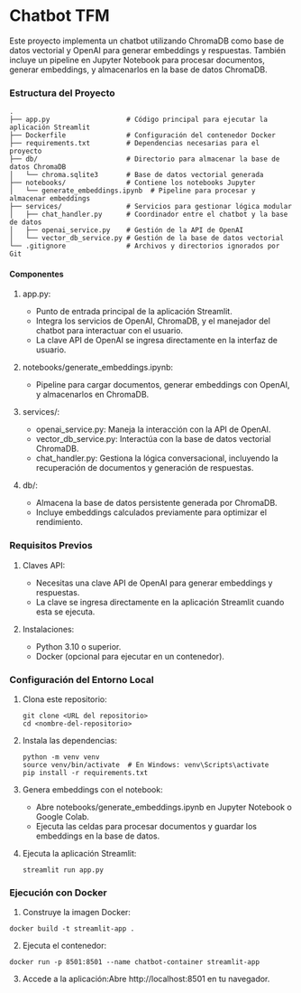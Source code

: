 # Chatbot TFM

Este proyecto implementa un chatbot utilizando ChromaDB como base de datos vectorial y OpenAI para generar embeddings y
respuestas. También incluye un pipeline en Jupyter Notebook para procesar documentos, generar embeddings, y almacenarlos
en la base de datos ChromaDB.

### Estructura del Proyecto

```
.
├── app.py                   # Código principal para ejecutar la aplicación Streamlit
├── Dockerfile               # Configuración del contenedor Docker
├── requirements.txt         # Dependencias necesarias para el proyecto
├── db/                      # Directorio para almacenar la base de datos ChromaDB
│   └── chroma.sqlite3       # Base de datos vectorial generada
├── notebooks/               # Contiene los notebooks Jupyter
│   └── generate_embeddings.ipynb  # Pipeline para procesar y almacenar embeddings
├── services/                # Servicios para gestionar lógica modular
│   ├── chat_handler.py      # Coordinador entre el chatbot y la base de datos
│   ├── openai_service.py    # Gestión de la API de OpenAI
│   └── vector_db_service.py # Gestión de la base de datos vectorial
└── .gitignore               # Archivos y directorios ignorados por Git
```

#### Componentes

1. app.py:
    - Punto de entrada principal de la aplicación Streamlit.
    - Integra los servicios de OpenAI, ChromaDB, y el manejador del chatbot para interactuar con el usuario.
    - La clave API de OpenAI se ingresa directamente en la interfaz de usuario.
2. notebooks/generate_embeddings.ipynb:

    - Pipeline para cargar documentos, generar embeddings con OpenAI, y almacenarlos en ChromaDB.

3. services/:

    - openai_service.py: Maneja la interacción con la API de OpenAI.
    - vector_db_service.py: Interactúa con la base de datos vectorial ChromaDB.
    - chat_handler.py: Gestiona la lógica conversacional, incluyendo la recuperación de documentos y generación de
      respuestas.

4. db/:

    - Almacena la base de datos persistente generada por ChromaDB.
    - Incluye embeddings calculados previamente para optimizar el rendimiento.

### Requisitos Previos

1. Claves API:

    - Necesitas una clave API de OpenAI para generar embeddings y respuestas.
    - La clave se ingresa directamente en la aplicación Streamlit cuando esta se ejecuta.

2. Instalaciones:

    - Python 3.10 o superior.
    - Docker (opcional para ejecutar en un contenedor).

### Configuración del Entorno Local

1. Clona este repositorio:

   ```shell
   git clone <URL del repositorio>
   cd <nombre-del-repositorio>
   ```

2. Instala las dependencias:

   ```shell
   python -m venv venv
   source venv/bin/activate  # En Windows: venv\Scripts\activate
   pip install -r requirements.txt
   ```

3. Genera embeddings con el notebook:
    - Abre notebooks/generate_embeddings.ipynb en Jupyter Notebook o Google Colab.
    - Ejecuta las celdas para procesar documentos y guardar los embeddings en la base de datos.

4. Ejecuta la aplicación Streamlit:

   ```
   streamlit run app.py
   ```

### Ejecución con Docker

1. Construye la imagen Docker:

```
docker build -t streamlit-app .
```

2. Ejecuta el contenedor:

```
docker run -p 8501:8501 --name chatbot-container streamlit-app
```

3. Accede a la aplicación:Abre http://localhost:8501 en tu navegador.
